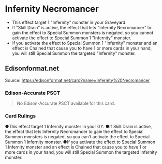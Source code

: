 # Infernity Necromancer

*   This effect target 1 "Infernity" monster in your Graveyard.
*   If "Skill Drain" is active, the effect that lets "Infernity Necromancer" to gain the effect to Special Summon monsters is negated, so you cannot activate the effect to Special Summon 1 "Infernity" monster.
*   If you activate the effect to Special Summon 1 "Infernity" monster and an effect is Chained that cause you to have 1 or more cards in your hand, you will still Special Summon the targeted "Infernity" monster.

## Edisonformat.net

Source: https://edisonformat.net/card?name=Infernity%20Necromancer

### Edison-Accurate PSCT

> No Edison-Accurate PSCT available for this card.

### Card Rulings

●This effect target 1 Infernity monster in your GY.
●If Skill Drain is active, the effect that lets Infernity Necromancer to gain the effect to Special Summon monsters is negated, so you can't activate the effect to Special Summon 1 Infernity monster.
●If you activate the effect to Special Summon 1 Infernity monster and an effect is Chained that cause you to have 1 or more cards in your hand, you will still Special Summon the targeted Infernity monster.
            